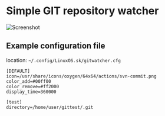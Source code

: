 Simple GIT repository watcher
=============================

![Screenshot](http://i.imgur.com/ImMrU.jpg)

Example configuration file
--------------------------

location: `~/.config/LinuxOS.sk/gitwatcher.cfg`

    [DEFAULT]
    icon=/usr/share/icons/oxygen/64x64/actions/svn-commit.png
    color_add=#00ff00
    color_remove=#ff2000
    display_time=360000

    [test]
    directory=/home/user/gittest/.git
